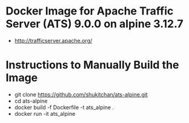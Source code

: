 Docker Image for Apache Traffic Server (ATS) 9.0.0 on alpine 3.12.7
====
 - http://trafficserver.apache.org/

Instructions to Manually Build the Image
====
 - git clone https://github.com/shukitchan/ats-alpine.git
 - cd ats-alpine
 - docker build -f Dockerfile -t ats_alpine .
 - docker run -it ats_alpine
